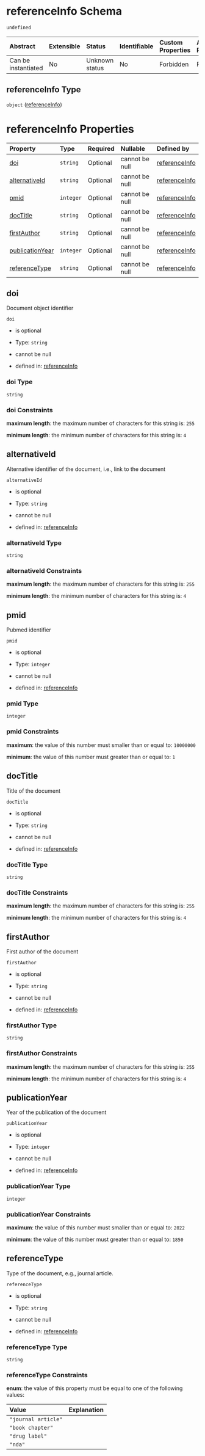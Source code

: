 # referenceInfo Schema

```txt
undefined
```



| Abstract            | Extensible | Status         | Identifiable | Custom Properties | Additional Properties | Access Restrictions | Defined In                                                                              |
| :------------------ | :--------- | :------------- | :----------- | :---------------- | :-------------------- | :------------------ | :-------------------------------------------------------------------------------------- |
| Can be instantiated | No         | Unknown status | No           | Forbidden         | Forbidden             | none                | [reference\_info.schema.json](../out/reference_info.schema.json "open original schema") |

## referenceInfo Type

`object` ([referenceInfo](reference_info.md))

# referenceInfo Properties

| Property                            | Type      | Required | Nullable       | Defined by                                                                                            |
| :---------------------------------- | :-------- | :------- | :------------- | :---------------------------------------------------------------------------------------------------- |
| [doi](#doi)                         | `string`  | Optional | cannot be null | [referenceInfo](reference_info-properties-doi.md "undefined#/properties/doi")                         |
| [alternativeId](#alternativeid)     | `string`  | Optional | cannot be null | [referenceInfo](reference_info-properties-alternativeid.md "undefined#/properties/alternativeId")     |
| [pmid](#pmid)                       | `integer` | Optional | cannot be null | [referenceInfo](reference_info-properties-pmid.md "undefined#/properties/pmid")                       |
| [docTitle](#doctitle)               | `string`  | Optional | cannot be null | [referenceInfo](reference_info-properties-doctitle.md "undefined#/properties/docTitle")               |
| [firstAuthor](#firstauthor)         | `string`  | Optional | cannot be null | [referenceInfo](reference_info-properties-firstauthor.md "undefined#/properties/firstAuthor")         |
| [publicationYear](#publicationyear) | `integer` | Optional | cannot be null | [referenceInfo](reference_info-properties-publicationyear.md "undefined#/properties/publicationYear") |
| [referenceType](#referencetype)     | `string`  | Optional | cannot be null | [referenceInfo](reference_info-properties-referencetype.md "undefined#/properties/referenceType")     |

## doi

Document object identifier

`doi`

*   is optional

*   Type: `string`

*   cannot be null

*   defined in: [referenceInfo](reference_info-properties-doi.md "undefined#/properties/doi")

### doi Type

`string`

### doi Constraints

**maximum length**: the maximum number of characters for this string is: `255`

**minimum length**: the minimum number of characters for this string is: `4`

## alternativeId

Alternative identifier of the document, i.e., link to the document

`alternativeId`

*   is optional

*   Type: `string`

*   cannot be null

*   defined in: [referenceInfo](reference_info-properties-alternativeid.md "undefined#/properties/alternativeId")

### alternativeId Type

`string`

### alternativeId Constraints

**maximum length**: the maximum number of characters for this string is: `255`

**minimum length**: the minimum number of characters for this string is: `4`

## pmid

Pubmed identifier

`pmid`

*   is optional

*   Type: `integer`

*   cannot be null

*   defined in: [referenceInfo](reference_info-properties-pmid.md "undefined#/properties/pmid")

### pmid Type

`integer`

### pmid Constraints

**maximum**: the value of this number must smaller than or equal to: `10000000`

**minimum**: the value of this number must greater than or equal to: `1`

## docTitle

Title of the document

`docTitle`

*   is optional

*   Type: `string`

*   cannot be null

*   defined in: [referenceInfo](reference_info-properties-doctitle.md "undefined#/properties/docTitle")

### docTitle Type

`string`

### docTitle Constraints

**maximum length**: the maximum number of characters for this string is: `255`

**minimum length**: the minimum number of characters for this string is: `4`

## firstAuthor

First author of the document

`firstAuthor`

*   is optional

*   Type: `string`

*   cannot be null

*   defined in: [referenceInfo](reference_info-properties-firstauthor.md "undefined#/properties/firstAuthor")

### firstAuthor Type

`string`

### firstAuthor Constraints

**maximum length**: the maximum number of characters for this string is: `255`

**minimum length**: the minimum number of characters for this string is: `4`

## publicationYear

Year of the publication of the document

`publicationYear`

*   is optional

*   Type: `integer`

*   cannot be null

*   defined in: [referenceInfo](reference_info-properties-publicationyear.md "undefined#/properties/publicationYear")

### publicationYear Type

`integer`

### publicationYear Constraints

**maximum**: the value of this number must smaller than or equal to: `2022`

**minimum**: the value of this number must greater than or equal to: `1850`

## referenceType

Type of the document, e.g., journal article.

`referenceType`

*   is optional

*   Type: `string`

*   cannot be null

*   defined in: [referenceInfo](reference_info-properties-referencetype.md "undefined#/properties/referenceType")

### referenceType Type

`string`

### referenceType Constraints

**enum**: the value of this property must be equal to one of the following values:

| Value               | Explanation |
| :------------------ | :---------- |
| `"journal article"` |             |
| `"book chapter"`    |             |
| `"drug label"`      |             |
| `"nda"`             |             |
